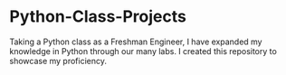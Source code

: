# Python-Class-Projects
Taking a Python class as a Freshman Engineer, I have expanded my knowledge in Python through our many labs. I created this repository to showcase my proficiency.
